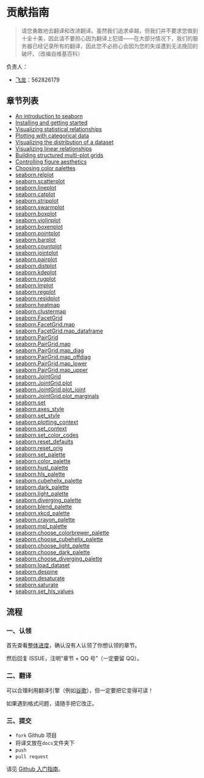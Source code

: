 # 贡献指南

> 请您勇敢地去翻译和改进翻译。虽然我们追求卓越，但我们并不要求您做到十全十美，因此请不要担心因为翻译上犯错——在大部分情况下，我们的服务器已经记录所有的翻译，因此您不必担心会因为您的失误遭到无法挽回的破坏。（改编自维基百科）

负责人：

+   [飞龙](https://github.com/wizardforcel)：562826179

## 章节列表

+   [An introduction to seaborn](docs/1.md)
+   [Installing and getting started](docs/2.md)
+   [Visualizing statistical relationships](docs/3.md)
+   [Plotting with categorical data](docs/4.md)
+   [Visualizing the distribution of a dataset](docs/5.md)
+   [Visualizing linear relationships](docs/6.md)
+   [Building structured multi-plot grids](docs/7.md)
+   [Controlling figure aesthetics](docs/8.md)
+   [Choosing color palettes](docs/9.md)
+   [seaborn.relplot](docs/10.md)
+   [seaborn.scatterplot](docs/11.md)
+   [seaborn.lineplot](docs/12.md)
+   [seaborn.catplot](docs/13.md)
+   [seaborn.stripplot](docs/14.md)
+   [seaborn.swarmplot](docs/15.md)
+   [seaborn.boxplot](docs/16.md)
+   [seaborn.violinplot](docs/17.md)
+   [seaborn.boxenplot](docs/18.md)
+   [seaborn.pointplot](docs/19.md)
+   [seaborn.barplot](docs/20.md)
+   [seaborn.countplot](docs/21.md)
+   [seaborn.jointplot](docs/22.md)
+   [seaborn.pairplot](docs/23.md)
+   [seaborn.distplot](docs/24.md)
+   [seaborn.kdeplot](docs/25.md)
+   [seaborn.rugplot](docs/26.md)
+   [seaborn.lmplot](docs/27.md)
+   [seaborn.regplot](docs/28.md)
+   [seaborn.residplot](docs/29.md)
+   [seaborn.heatmap](docs/30.md)
+   [seaborn.clustermap](docs/31.md)
+   [seaborn.FacetGrid](docs/32.md)
+   [seaborn.FacetGrid.map](docs/33.md)
+   [seaborn.FacetGrid.map_dataframe](docs/34.md)
+   [seaborn.PairGrid](docs/35.md)
+   [seaborn.PairGrid.map](docs/36.md)
+   [seaborn.PairGrid.map_diag](docs/37.md)
+   [seaborn.PairGrid.map_offdiag](docs/38.md)
+   [seaborn.PairGrid.map_lower](docs/39.md)
+   [seaborn.PairGrid.map_upper](docs/40.md)
+   [seaborn.JointGrid](docs/41.md)
+   [seaborn.JointGrid.plot](docs/42.md)
+   [seaborn.JointGrid.plot_joint](docs/43.md)
+   [seaborn.JointGrid.plot_marginals](docs/44.md)
+   [seaborn.set](docs/45.md)
+   [seaborn.axes_style](docs/46.md)
+   [seaborn.set_style](docs/47.md)
+   [seaborn.plotting_context](docs/48.md)
+   [seaborn.set_context](docs/49.md)
+   [seaborn.set_color_codes](docs/50.md)
+   [seaborn.reset_defaults](docs/51.md)
+   [seaborn.reset_orig](docs/52.md)
+   [seaborn.set_palette](docs/53.md)
+   [seaborn.color_palette](docs/54.md)
+   [seaborn.husl_palette](docs/55.md)
+   [seaborn.hls_palette](docs/56.md)
+   [seaborn.cubehelix_palette](docs/57.md)
+   [seaborn.dark_palette](docs/58.md)
+   [seaborn.light_palette](docs/59.md)
+   [seaborn.diverging_palette](docs/60.md)
+   [seaborn.blend_palette](docs/61.md)
+   [seaborn.xkcd_palette](docs/62.md)
+   [seaborn.crayon_palette](docs/63.md)
+   [seaborn.mpl_palette](docs/64.md)
+   [seaborn.choose_colorbrewer_palette](docs/65.md)
+   [seaborn.choose_cubehelix_palette](docs/66.md)
+   [seaborn.choose_light_palette](docs/67.md)
+   [seaborn.choose_dark_palette](docs/68.md)
+   [seaborn.choose_diverging_palette](docs/69.md)
+   [seaborn.load_dataset](docs/70.md)
+   [seaborn.despine](docs/71.md)
+   [seaborn.desaturate](docs/72.md)
+   [seaborn.saturate](docs/73.md)
+   [seaborn.set_hls_values](docs/74.md)

## 流程

### 一、认领

首先查看[整体进度](https://github.com/apachecn/seaborn-doc-zh/issues/1)，确认没有人认领了你想认领的章节。
 
然后回复 ISSUE，注明“章节 + QQ 号”（一定要留 QQ）。

### 二、翻译

可以合理利用翻译引擎（例如[谷歌](https://translate.google.cn/)），但一定要把它变得可读！

如果遇到格式问题，请随手把它改正。

### 三、提交

+   `fork` Github 项目
+   将译文放在`docs`文件夹下
+   `push`
+   `pull request`

请见 [Github 入门指南](https://github.com/apachecn/kaggle/blob/master/docs/GitHub)。
